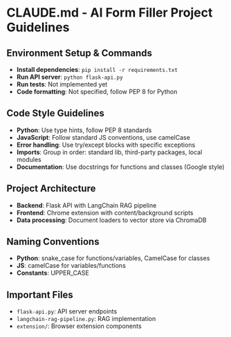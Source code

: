 # CLAUDE.md - AI Form Filler Project Guidelines

## Environment Setup & Commands
- **Install dependencies**: `pip install -r requirements.txt`
- **Run API server**: `python flask-api.py`
- **Run tests**: Not implemented yet
- **Code formatting**: Not specified, follow PEP 8 for Python

## Code Style Guidelines
- **Python**: Use type hints, follow PEP 8 standards
- **JavaScript**: Follow standard JS conventions, use camelCase
- **Error handling**: Use try/except blocks with specific exceptions
- **Imports**: Group in order: standard lib, third-party packages, local modules
- **Documentation**: Use docstrings for functions and classes (Google style)

## Project Architecture
- **Backend**: Flask API with LangChain RAG pipeline
- **Frontend**: Chrome extension with content/background scripts
- **Data processing**: Document loaders to vector store via ChromaDB

## Naming Conventions
- **Python**: snake_case for functions/variables, CamelCase for classes
- **JS**: camelCase for variables/functions
- **Constants**: UPPER_CASE

## Important Files
- `flask-api.py`: API server endpoints
- `langchain-rag-pipeline.py`: RAG implementation
- `extension/`: Browser extension components